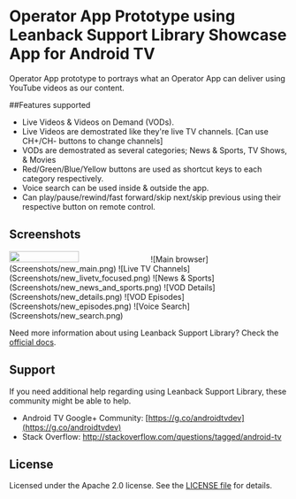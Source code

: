 # Operator App Prototype using Leanback Support Library Showcase App for Android TV
Operator App prototype to portrays what an Operator App can deliver using YouTube videos as our content.

##Features supported
- Live Videos & Videos on Demand (VODs).
- Live Videos are demostrated like they're live TV channels. [Can use CH+/CH- buttons to change channels]
- VODs are demostrated as several categories; News & Sports, TV Shows, & Movies
- Red/Green/Blue/Yellow buttons are used as shortcut keys to each category respectively.
- Voice search can be used inside & outside the app.
- Can play/pause/rewind/fast forward/skip next/skip previous using their respective button on remote control.

## Screenshots

<img src="https://bitbucket.org/mankidal19/leanback-showcase/raw/39d37a9f0a933f57ff01728fd112c8593bd4c5ce/Screenshots/new_main.png" width="50%" height="50%">
![Main browser](Screenshots/new_main.png)
![Live TV Channels](Screenshots/new_livetv_focused.png)
![News & Sports](Screenshots/new_news_and_sports.png)
![VOD Details](Screenshots/new_details.png)
![VOD Episodes](Screenshots/new_episodes.png)
![Voice Search](Screenshots/new_search.png)



Need more information about using Leanback Support Library? Check the [official docs][getting-started].

## Support

If you need additional help regarding using Leanback Support Library, these community might be able to help.

- Android TV Google+ Community: [https://g.co/androidtvdev](https://g.co/androidtvdev)
- Stack Overflow: http://stackoverflow.com/questions/tagged/android-tv

## License

Licensed under the Apache 2.0 license. See the [LICENSE file][license] for details.

[store-apps]: https://play.google.com/store/apps/collection/promotion_3000e26_androidtv_apps_all
[studio]: https://developer.android.com/tools/studio/index.html
[getting-started]: https://developer.android.com/training/tv/start/start.html
[bugs]: https://github.com/googlesamples/androidtv-Leanback/issues/new
[contributing]: CONTRIBUTING.md
[license]: LICENSE
